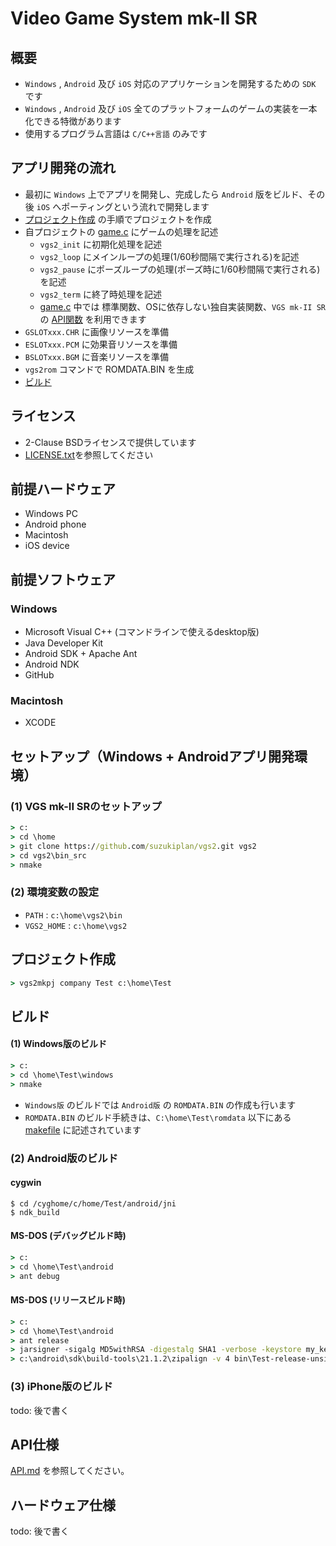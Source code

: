 # Video Game System mk-II SR

## 概要
- `Windows` , `Android` 及び `iOS` 対応のアプリケーションを開発するための `SDK` です
- `Windows` , `Android` 及び `iOS` 全てのプラットフォームのゲームの実装を一本化できる特徴があります
- 使用するプログラム言語は `C/C++言語` のみです

## アプリ開発の流れ
- 最初に `Windows` 上でアプリを開発し、完成したら `Android` 版をビルド、その後 `iOS` へポーティングという流れで開発します
- [プロジェクト作成](https://github.com/suzukiplan/vgs2#%E3%83%97%E3%83%AD%E3%82%B8%E3%82%A7%E3%82%AF%E3%83%88%E4%BD%9C%E6%88%90) の手順でプロジェクトを作成
- 自プロジェクトの [game.c](https://github.com/suzukiplan/vgs2/blob/master/template/game.c) にゲームの処理を記述
  - `vgs2_init` に初期化処理を記述
  - `vgs2_loop` にメインループの処理(1/60秒間隔で実行される)を記述
  - `vgs2_pause` にポーズループの処理(ポーズ時に1/60秒間隔で実行される)を記述
  - `vgs2_term` に終了時処理を記述
  - [game.c](https://github.com/suzukiplan/vgs2/blob/master/template/game.c) 中では 標準関数、OSに依存しない独自実装関数、`VGS mk-II SR` の [API関数](https://github.com/suzukiplan/vgs2/blob/master/API.md) を利用できます
- `GSLOTxxx.CHR` に画像リソースを準備
- `ESLOTxxx.PCM` に効果音リソースを準備
- `BSLOTxxx.BGM` に音楽リソースを準備
- `vgs2rom` コマンドで ROMDATA.BIN を生成
- [ビルド](https://github.com/suzukiplan/vgs2#%E3%83%93%E3%83%AB%E3%83%89)

## ライセンス
- 2-Clause BSDライセンスで提供しています
- [LICENSE.txt](https://github.com/suzukiplan/vgs2/blob/master/LICENSE.txt)を参照してください

## 前提ハードウェア
- Windows PC
- Android phone
- Macintosh
- iOS device

## 前提ソフトウェア
### Windows
- Microsoft Visual C++ (コマンドラインで使えるdesktop版)
- Java Developer Kit
- Android SDK + Apache Ant
- Android NDK
- GitHub

### Macintosh
- XCODE

## セットアップ（Windows + Androidアプリ開発環境）

### (1) VGS mk-II SRのセットアップ
```cmd
> c:
> cd \home
> git clone https://github.com/suzukiplan/vgs2.git vgs2
> cd vgs2\bin_src
> nmake
```

### (2) 環境変数の設定
- `PATH` : `c:\home\vgs2\bin`
- `VGS2_HOME` : `c:\home\vgs2`

## プロジェクト作成
```cmd
> vgs2mkpj company Test c:\home\Test
```

## ビルド
#### (1) Windows版のビルド
```cmd
> c:
> cd \home\Test\windows
> nmake
```

- `Windows版` のビルドでは `Android版` の `ROMDATA.BIN` の作成も行います
- `ROMDATA.BIN` のビルド手続きは、`C:\home\Test\romdata` 以下にある [makefile](https://github.com/suzukiplan/vgs2/blob/master/template/makerom) に記述されています

### (2) Android版のビルド
#### cygwin
```cygwin
$ cd /cyghome/c/home/Test/android/jni
$ ndk_build
```

#### MS-DOS (デバッグビルド時)
```cmd
> c:
> cd \home\Test\android
> ant debug
```

#### MS-DOS (リリースビルド時)
```cmd
> c:
> cd \home\Test\android
> ant release
> jarsigner -sigalg MD5withRSA -digestalg SHA1 -verbose -keystore my_keystore bin/Test-release-unsigned.apk techkey
> c:\android\sdk\build-tools\21.1.2\zipalign -v 4 bin\Test-release-unsigned.apk bin\Test-release.apk 
```

### (3) iPhone版のビルド
todo: 後で書く

## API仕様
[API.md](https://github.com/suzukiplan/vgs2/blob/master/API.md) を参照してください。

## ハードウェア仕様
todo: 後で書く
